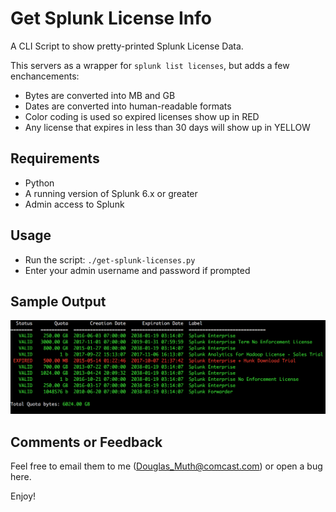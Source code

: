 
# Get Splunk License Info

A CLI Script to show pretty-printed Splunk License Data.

This servers as a wrapper for `splunk list licenses`, but adds a few enchancements:

- Bytes are converted into MB and GB
- Dates are converted into human-readable formats
- Color coding is used so expired licenses show up in RED
- Any license that expires in less than 30 days will show up in YELLOW


## Requirements

- Python
- A running version of Splunk 6.x or greater
- Admin access to Splunk


## Usage

- Run the script: `./get-splunk-licenses.py`
- Enter your admin username and password if prompted


## Sample Output

<img src="./img/splunk-license-info.png" />


## Comments or Feedback

Feel free to email them to me (Douglas_Muth@comcast.com) or open a bug here.

Enjoy!


